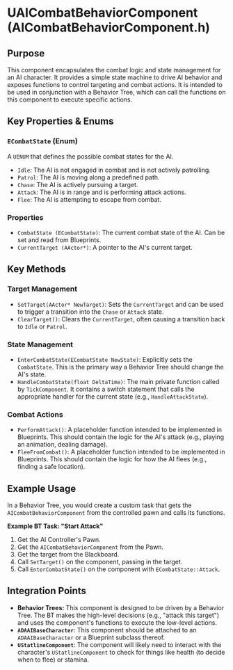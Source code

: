 # UAICombatBehaviorComponent (AICombatBehaviorComponent.h)

## Purpose
This component encapsulates the combat logic and state management for an AI character. It provides a simple state machine to drive AI behavior and exposes functions to control targeting and combat actions. It is intended to be used in conjunction with a Behavior Tree, which can call the functions on this component to execute specific actions.

## Key Properties & Enums

### `ECombatState` (Enum)
A `UENUM` that defines the possible combat states for the AI.
- `Idle`: The AI is not engaged in combat and is not actively patrolling.
- `Patrol`: The AI is moving along a predefined path.
- `Chase`: The AI is actively pursuing a target.
- `Attack`: The AI is in range and is performing attack actions.
- `Flee`: The AI is attempting to escape from combat.

### Properties
- `CombatState (ECombatState)`: The current combat state of the AI. Can be set and read from Blueprints.
- `CurrentTarget (AActor*)`: A pointer to the AI's current target.

## Key Methods

### Target Management
- `SetTarget(AActor* NewTarget)`: Sets the `CurrentTarget` and can be used to trigger a transition into the `Chase` or `Attack` state.
- `ClearTarget()`: Clears the `CurrentTarget`, often causing a transition back to `Idle` or `Patrol`.

### State Management
- `EnterCombatState(ECombatState NewState)`: Explicitly sets the `CombatState`. This is the primary way a Behavior Tree should change the AI's state.
- `HandleCombatState(float DeltaTime)`: The main private function called by `TickComponent`. It contains a switch statement that calls the appropriate handler for the current state (e.g., `HandleAttackState`).

### Combat Actions
- `PerformAttack()`: A placeholder function intended to be implemented in Blueprints. This should contain the logic for the AI's attack (e.g., playing an animation, dealing damage).
- `FleeFromCombat()`: A placeholder function intended to be implemented in Blueprints. This should contain the logic for how the AI flees (e.g., finding a safe location).

## Example Usage

In a Behavior Tree, you would create a custom task that gets the `AICombatBehaviorComponent` from the controlled pawn and calls its functions.

**Example BT Task: "Start Attack"**
1. Get the AI Controller's Pawn.
2. Get the `AICombatBehaviorComponent` from the Pawn.
3. Get the target from the Blackboard.
4. Call `SetTarget()` on the component, passing in the target.
5. Call `EnterCombatState()` on the component with `ECombatState::Attack`.

## Integration Points
- **Behavior Trees:** This component is designed to be driven by a Behavior Tree. The BT makes the high-level decisions (e.g., "attack this target") and uses the component's functions to execute the low-level actions.
- **`ADAAIBaseCharacter`**: This component should be attached to an `ADAAIBaseCharacter` or a Blueprint subclass thereof.
- **`UStatlineComponent`**: The component will likely need to interact with the character's `UStatlineComponent` to check for things like health (to decide when to flee) or stamina.